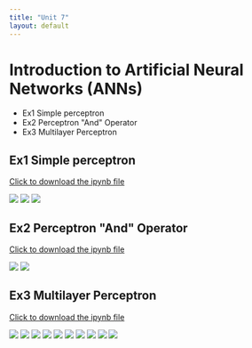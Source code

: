 ```yaml
---
title: "Unit 7"
layout: default
---
```


# Introduction to Artificial Neural Networks (ANNs)
+ Ex1 Simple perceptron 
+ Ex2 Perceptron "And" Operator 
+ Ex3 Multilayer Perceptron

## Ex1 Simple perceptron 
[Click to download the ipynb file](./Supplementary_Material/Unit07_Ex1_simple_perceptron.ipynb)

<img src="./Supplementary_Material/Images/Unit07_Ex1-1.jpg">
<img src="./Supplementary_Material/Images/Unit07_Ex1-2.jpg">
<img src="./Supplementary_Material/Images/Unit07_Ex1-3.jpg">

## Ex2 Perceptron "And" Operator 
[Click to download the ipynb file](./Supplementary_Material/Unit07_Ex2_perceptron_AND_operator.ipynb)

<img src="./Supplementary_Material/Images/Unit07_Ex2-1.jpg">
<img src="./Supplementary_Material/Images/Unit07_Ex2-2.jpg">

## Ex3 Multilayer Perceptron
[Click to download the ipynb file](./Supplementary_Material/Unit07_Ex3_multi_layer_Perceptron.ipynb)

<img src="./Supplementary_Material/Images/Unit07-Ex3-1.jpg">
<img src="./Supplementary_Material/Images/Unit07-Ex3-2.jpg">
<img src="./Supplementary_Material/Images/Unit07-Ex3-3.jpg">
<img src="./Supplementary_Material/Images/Unit07-Ex3-4.jpg">
<img src="./Supplementary_Material/Images/Unit07-Ex3-5.jpg">
<img src="./Supplementary_Material/Images/Unit07-Ex3-6.jpg">
<img src="./Supplementary_Material/Images/Unit07-Ex3-7.jpg">
<img src="./Supplementary_Material/Images/Unit07-Ex3-8.jpg">
<img src="./Supplementary_Material/Images/Unit07-Ex3-9.jpg">
<img src="./Supplementary_Material/Images/Unit07-Ex3-10.jpg">

